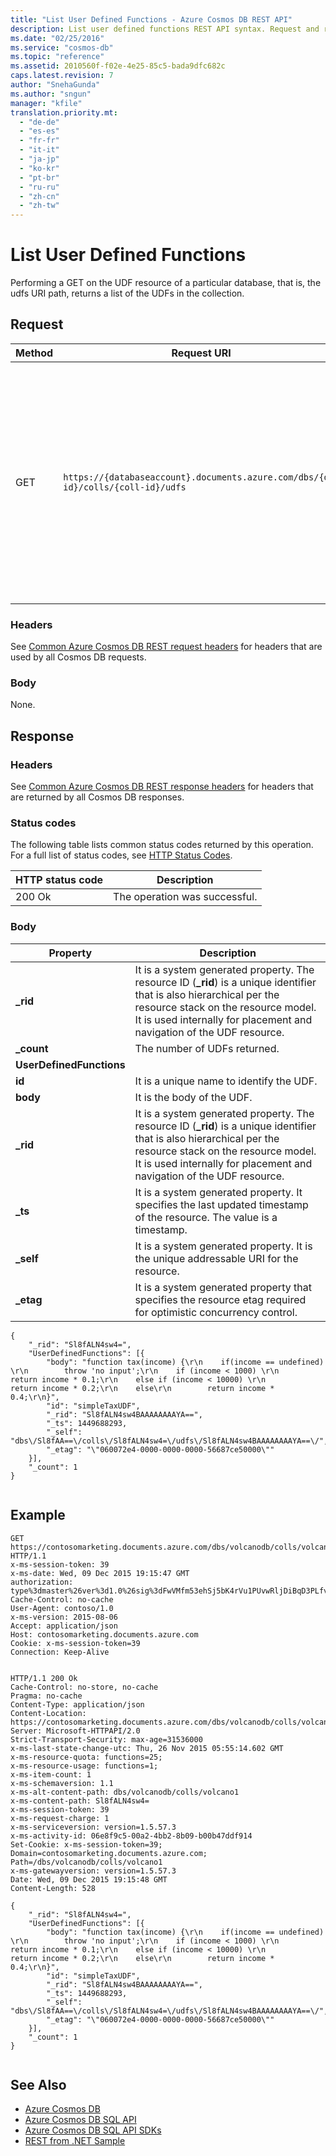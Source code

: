```yaml
---
title: "List User Defined Functions - Azure Cosmos DB REST API"
description: List user defined functions REST API syntax. Request and response headers, body, status codes and examples.
ms.date: "02/25/2016"
ms.service: "cosmos-db"
ms.topic: "reference"
ms.assetid: 2010560f-f02e-4e25-85c5-bada9dfc682c
caps.latest.revision: 7
author: "SnehaGunda"
ms.author: "sngun"
manager: "kfile"
translation.priority.mt: 
  - "de-de"
  - "es-es"
  - "fr-fr"
  - "it-it"
  - "ja-jp"
  - "ko-kr"
  - "pt-br"
  - "ru-ru"
  - "zh-cn"
  - "zh-tw"
---
```

# List User Defined Functions
  Performing a GET on the UDF resource of a particular database, that is, the udfs URI path, returns a list of the UDFs in the collection.  
  
## Request  
  
|Method|Request URI|Description|  
|------------|-----------------|-----------------|  
|GET|`https://{databaseaccount}.documents.azure.com/dbs/{db-id}/colls/{coll-id}/udfs`|The {databaseaccount} is the name of the Azure Cosmos DB account created under your subscription. The {db-id} value is the user generated name/ID of the database where the UDFs reside, not the system generated ID (rid) of the database. The {coll-id} value is the name of the collection where the UDFs reside.|  
  
### Headers  
 See [Common Azure Cosmos DB REST request headers](common-cosmosdb-rest-request-headers.md) for headers that are used by all Cosmos DB requests.  
  
### Body  
 None.  
  
## Response  
  
### Headers  
 See [Common Azure Cosmos DB REST response headers](common-cosmosdb-rest-response-headers.md) for headers that are returned by all Cosmos DB responses.  
  
### Status codes  
 The following table lists common status codes returned by this operation. For a full list of status codes, see [HTTP Status Codes](https://msdn.microsoft.com/library/azure/dn783364.aspx).  
  
|HTTP status code|Description|  
|----------------------|-----------------|  
|200 Ok|The operation was successful.|  
  
### Body  
  
|Property|Description|  
|--------------|-----------------|  
|**_rid**|It is a system generated property. The resource ID (**_rid**) is a unique identifier that is also hierarchical per the resource stack on the resource model. It is used internally for placement and navigation of the UDF resource.|  
|**_count**|The number of UDFs returned.|  
|**UserDefinedFunctions**||  
|**id**|It is a unique name to identify the UDF.|  
|**body**|It is the body of the UDF.|  
|**_rid**|It is a system generated property. The resource ID (**_rid**) is a unique identifier that is also hierarchical per the resource stack on the resource model. It is used internally for placement and navigation of the UDF resource.|  
|**_ts**|It is a system generated property. It specifies the last updated timestamp of the resource. The value is a timestamp.|  
|**_self**|It is a system generated property. It is the unique addressable URI for the resource.|  
|**_etag**|It is a system generated property that specifies the resource etag required for optimistic concurrency control.|  
  
```  
{  
    "_rid": "Sl8fALN4sw4=",  
    "UserDefinedFunctions": [{  
        "body": "function tax(income) {\r\n    if(income == undefined) \r\n        throw 'no input';\r\n    if (income < 1000) \r\n        return income * 0.1;\r\n    else if (income < 10000) \r\n        return income * 0.2;\r\n    else\r\n        return income * 0.4;\r\n}",  
        "id": "simpleTaxUDF",  
        "_rid": "Sl8fALN4sw4BAAAAAAAAYA==",  
        "_ts": 1449688293,  
        "_self": "dbs\/Sl8fAA==\/colls\/Sl8fALN4sw4=\/udfs\/Sl8fALN4sw4BAAAAAAAAYA==\/",  
        "_etag": "\"060072e4-0000-0000-0000-56687ce50000\""  
    }],  
    "_count": 1  
}  
  
```  
  
## Example  
  
```  
GET https://contosomarketing.documents.azure.com/dbs/volcanodb/colls/volcano1/udfs HTTP/1.1  
x-ms-session-token: 39  
x-ms-date: Wed, 09 Dec 2015 19:15:47 GMT  
authorization: type%3dmaster%26ver%3d1.0%26sig%3dFwVMfm53ehSj5bK4rVu1PUvwRljDiBqD3PLfv1rkymk%3d  
Cache-Control: no-cache  
User-Agent: contoso/1.0  
x-ms-version: 2015-08-06  
Accept: application/json  
Host: contosomarketing.documents.azure.com  
Cookie: x-ms-session-token=39  
Connection: Keep-Alive  
  
```  
  
```  
HTTP/1.1 200 Ok  
Cache-Control: no-store, no-cache  
Pragma: no-cache  
Content-Type: application/json  
Content-Location: https://contosomarketing.documents.azure.com/dbs/volcanodb/colls/volcano1/udfs  
Server: Microsoft-HTTPAPI/2.0  
Strict-Transport-Security: max-age=31536000  
x-ms-last-state-change-utc: Thu, 26 Nov 2015 05:55:14.602 GMT  
x-ms-resource-quota: functions=25;  
x-ms-resource-usage: functions=1;  
x-ms-item-count: 1  
x-ms-schemaversion: 1.1  
x-ms-alt-content-path: dbs/volcanodb/colls/volcano1  
x-ms-content-path: Sl8fALN4sw4=  
x-ms-session-token: 39  
x-ms-request-charge: 1  
x-ms-serviceversion: version=1.5.57.3  
x-ms-activity-id: 06e8f9c5-00a2-4bb2-8b09-b00b47ddf914  
Set-Cookie: x-ms-session-token=39; Domain=contosomarketing.documents.azure.com; Path=/dbs/volcanodb/colls/volcano1  
x-ms-gatewayversion: version=1.5.57.3  
Date: Wed, 09 Dec 2015 19:15:48 GMT  
Content-Length: 528  
  
{  
    "_rid": "Sl8fALN4sw4=",  
    "UserDefinedFunctions": [{  
        "body": "function tax(income) {\r\n    if(income == undefined) \r\n        throw 'no input';\r\n    if (income < 1000) \r\n        return income * 0.1;\r\n    else if (income < 10000) \r\n        return income * 0.2;\r\n    else\r\n        return income * 0.4;\r\n}",  
        "id": "simpleTaxUDF",  
        "_rid": "Sl8fALN4sw4BAAAAAAAAYA==",  
        "_ts": 1449688293,  
        "_self": "dbs\/Sl8fAA==\/colls\/Sl8fALN4sw4=\/udfs\/Sl8fALN4sw4BAAAAAAAAYA==\/",  
        "_etag": "\"060072e4-0000-0000-0000-56687ce50000\""  
    }],  
    "_count": 1  
}  
  
```  
  
## See Also  
* [Azure Cosmos DB](https://docs.microsoft.com/azure/cosmos-db/introduction) 
* [Azure Cosmos DB SQL API](https://docs.microsoft.com/azure/cosmos-db/sql-api-introduction)   
* [Azure Cosmos DB SQL API SDKs](/azure/cosmos-db/sql-api-sdk-dotnet)    
* [REST from .NET Sample](https://github.com/Azure/azure-documentdb-dotnet/tree/master/samples/rest-from-.net)  
  
  

